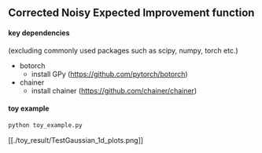 ## Corrected Noisy Expected Improvement function


#### key dependencies 
(excluding commonly used packages such as scipy, numpy, torch etc.)
   * botorch
       * install GPy (https://github.com/pytorch/botorch)
   * chainer
       * install chainer (https://github.com/chainer/chainer)

#### toy example 
```bash
python toy_example.py
```
[[./toy_result/TestGaussian_1d_plots.png]]

